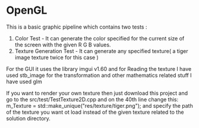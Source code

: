 # OpenGL
This is a basic graphic pipeline which contains two tests :
1. Color Test - It can generate the color specified for the current size of the screen with the given R G B values.
2. Texture Generation Test - It can generate any specified texture( a tiger image texture twice for this case )

For the GUI it uses the library imgui v1.60
and for Reading the texture I have used stb_image
for the transformation and other mathematics related stuff I have used glm

If you want to render your own texture then just download this project and go to the src/test/TestTexture2D.cpp and on the 40th line change this:  m_Texture = std::make_unique<Texture>("res/texture/tiger.png");
and specify the path of the texture you want ot load instead of the given texture related to the solution directory.
